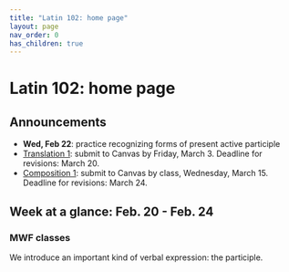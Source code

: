 ```yaml
---
title: "Latin 102: home page"
layout: page
nav_order: 0
has_children: true
---
```



# Latin 102: home page


## Announcements

- **Wed, Feb 22**: practice recognizing forms of present active participle 
- [Translation 1](./assignments/translation1/):  submit to Canvas by Friday, March 3. Deadline for revisions: March 20.
- [Composition 1](./assignments/composition1/):  submit to Canvas by class, Wednesday, March 15.  Deadline for revisions: March 24.

## Week at a glance: Feb. 20 - Feb. 24

 
### MWF classes

We introduce an important kind of verbal expression: the participle.


